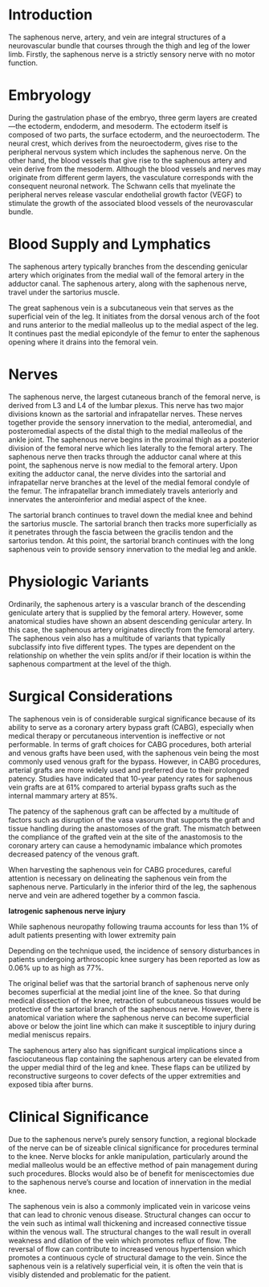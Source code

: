 # Introduction

The saphenous nerve, artery, and vein are integral structures of a neurovascular bundle that courses through the thigh and leg of the lower limb. Firstly, the saphenous nerve is a strictly sensory nerve with no motor function.

# Embryology

During the gastrulation phase of the embryo, three germ layers are created—the ectoderm, endoderm, and mesoderm. The ectoderm itself is composed of two parts, the surface ectoderm, and the neuroectoderm. The neural crest, which derives from the neuroectoderm, gives rise to the peripheral nervous system which includes the saphenous nerve. On the other hand, the blood vessels that give rise to the saphenous artery and vein derive from the mesoderm. Although the blood vessels and nerves may originate from different germ layers, the vasculature corresponds with the consequent neuronal network. The Schwann cells that myelinate the peripheral nerves release vascular endothelial growth factor (VEGF) to stimulate the growth of the associated blood vessels of the neurovascular bundle.

# Blood Supply and Lymphatics

The saphenous artery typically branches from the descending genicular artery which originates from the medial wall of the femoral artery in the adductor canal. The saphenous artery, along with the saphenous nerve, travel under the sartorius muscle.

The great saphenous vein is a subcutaneous vein that serves as the superficial vein of the leg. It initiates from the dorsal venous arch of the foot and runs anterior to the medial malleolus up to the medial aspect of the leg. It continues past the medial epicondyle of the femur to enter the saphenous opening where it drains into the femoral vein.

# Nerves

The saphenous nerve, the largest cutaneous branch of the femoral nerve, is derived from L3 and L4 of the lumbar plexus. This nerve has two major divisions known as the sartorial and infrapatellar nerves. These nerves together provide the sensory innervation to the medial, anteromedial, and posteromedial aspects of the distal thigh to the medial malleolus of the ankle joint. The saphenous nerve begins in the proximal thigh as a posterior division of the femoral nerve which lies laterally to the femoral artery. The saphenous nerve then tracks through the adductor canal where at this point, the saphenous nerve is now medial to the femoral artery. Upon exiting the adductor canal, the nerve divides into the sartorial and infrapatellar nerve branches at the level of the medial femoral condyle of the femur. The infrapatellar branch immediately travels anteriorly and innervates the anteroinferior and medial aspect of the knee.

The sartorial branch continues to travel down the medial knee and behind the sartorius muscle. The sartorial branch then tracks more superficially as it penetrates through the fascia between the gracilis tendon and the sartorius tendon. At this point, the sartorial branch continues with the long saphenous vein to provide sensory innervation to the medial leg and ankle.

# Physiologic Variants

Ordinarily, the saphenous artery is a vascular branch of the descending geniculate artery that is supplied by the femoral artery. However, some anatomical studies have shown an absent descending genicular artery. In this case, the saphenous artery originates directly from the femoral artery. The saphenous vein also has a multitude of variants that typically subclassify into five different types. The types are dependent on the relationship on whether the vein splits and/or if their location is within the saphenous compartment at the level of the thigh.

# Surgical Considerations

The saphenous vein is of considerable surgical significance because of its ability to serve as a coronary artery bypass graft (CABG), especially when medical therapy or percutaneous intervention is ineffective or not performable. In terms of graft choices for CABG procedures, both arterial and venous grafts have been used, with the saphenous vein being the most commonly used venous graft for the bypass. However, in CABG procedures, arterial grafts are more widely used and preferred due to their prolonged patency. Studies have indicated that 10-year patency rates for saphenous vein grafts are at 61% compared to arterial bypass grafts such as the internal mammary artery at 85%.

The patency of the saphenous graft can be affected by a multitude of factors such as disruption of the vasa vasorum that supports the graft and tissue handling during the anastomoses of the graft. The mismatch between the compliance of the grafted vein at the site of the anastomosis to the coronary artery can cause a hemodynamic imbalance which promotes decreased patency of the venous graft.

When harvesting the saphenous vein for CABG procedures, careful attention is necessary on delineating the saphenous vein from the saphenous nerve. Particularly in the inferior third of the leg, the saphenous nerve and vein are adhered together by a common fascia.

**Iatrogenic saphenous nerve injury**

While saphenous neuropathy following trauma accounts for less than 1% of adult patients presenting with lower extremity pain

Depending on the technique used, the incidence of sensory disturbances in patients undergoing arthroscopic knee surgery has been reported as low as 0.06% up to as high as 77%.

The original belief was that the sartorial branch of saphenous nerve only becomes superficial at the medial joint line of the knee. So that during medical dissection of the knee, retraction of subcutaneous tissues would be protective of the sartorial branch of the saphenous nerve. However, there is anatomical variation where the saphenous nerve can become superficial above or below the joint line which can make it susceptible to injury during medial meniscus repairs.

The saphenous artery also has significant surgical implications since a fasciocutaneous flap containing the saphenous artery can be elevated from the upper medial third of the leg and knee. These flaps can be utilized by reconstructive surgeons to cover defects of the upper extremities and exposed tibia after burns.

# Clinical Significance

Due to the saphenous nerve’s purely sensory function, a regional blockade of the nerve can be of sizeable clinical significance for procedures terminal to the knee. Nerve blocks for ankle manipulation, particularly around the medial malleolus would be an effective method of pain management during such procedures. Blocks would also be of benefit for meniscectomies due to the saphenous nerve’s course and location of innervation in the medial knee.

The saphenous vein is also a commonly implicated vein in varicose veins that can lead to chronic venous disease. Structural changes can occur to the vein such as intimal wall thickening and increased connective tissue within the venous wall. The structural changes to the wall result in overall weakness and dilation of the vein which promotes reflux of flow. The reversal of flow can contribute to increased venous hypertension which promotes a continuous cycle of structural damage to the vein. Since the saphenous vein is a relatively superficial vein, it is often the vein that is visibly distended and problematic for the patient.